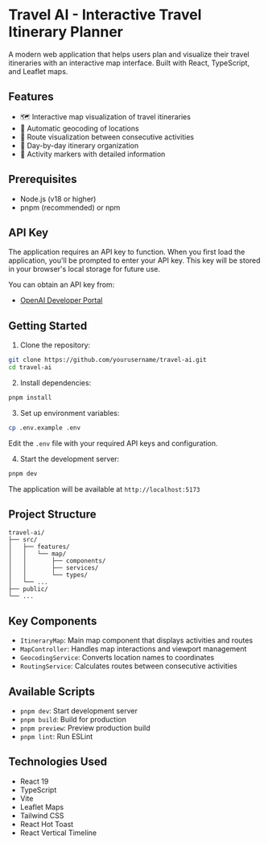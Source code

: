 # Travel AI - Interactive Travel Itinerary Planner

A modern web application that helps users plan and visualize their travel itineraries with an interactive map interface. Built with React, TypeScript, and Leaflet maps.

## Features

- 🗺️ Interactive map visualization of travel itineraries
- 📍 Automatic geocoding of locations
- 🚗 Route visualization between consecutive activities
- 📅 Day-by-day itinerary organization
- 🎯 Activity markers with detailed information


## Prerequisites

- Node.js (v18 or higher)
- pnpm (recommended) or npm

## API Key

The application requires an API key to function. When you first load the application, you'll be prompted to enter your API key. This key will be stored in your browser's local storage for future use.

You can obtain an API key from:
- [OpenAI Developer Portal](https://platform.openai.com/api-keys)

## Getting Started

1. Clone the repository:
```bash
git clone https://github.com/yourusername/travel-ai.git
cd travel-ai
```

2. Install dependencies:
```bash
pnpm install
```

3. Set up environment variables:
```bash
cp .env.example .env
```
Edit the `.env` file with your required API keys and configuration.

4. Start the development server:
```bash
pnpm dev
```

The application will be available at `http://localhost:5173`

## Project Structure

```
travel-ai/
├── src/
│   ├── features/
│   │   └── map/
│   │       ├── components/
│   │       ├── services/
│   │       └── types/
│   └── ...
├── public/
└── ...
```

## Key Components

- `ItineraryMap`: Main map component that displays activities and routes
- `MapController`: Handles map interactions and viewport management
- `GeocodingService`: Converts location names to coordinates
- `RoutingService`: Calculates routes between consecutive activities

## Available Scripts

- `pnpm dev`: Start development server
- `pnpm build`: Build for production
- `pnpm preview`: Preview production build
- `pnpm lint`: Run ESLint

## Technologies Used

- React 19
- TypeScript
- Vite
- Leaflet Maps
- Tailwind CSS
- React Hot Toast
- React Vertical Timeline